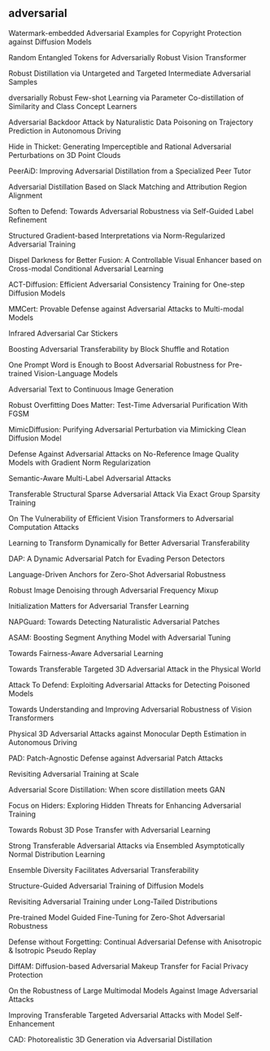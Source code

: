 ## adversarial

Watermark-embedded Adversarial Examples for Copyright Protection against Diffusion Models

Random Entangled Tokens for Adversarially Robust Vision Transformer

Robust Distillation via Untargeted and Targeted Intermediate Adversarial Samples

dversarially Robust Few-shot Learning via Parameter Co-distillation of Similarity and Class Concept Learners

Adversarial Backdoor Attack by Naturalistic Data Poisoning on Trajectory Prediction in Autonomous Driving

Hide in Thicket: Generating Imperceptible and Rational Adversarial Perturbations on 3D Point Clouds

PeerAiD: Improving Adversarial Distillation from a Specialized Peer Tutor

Adversarial Distillation Based on Slack Matching and Attribution Region Alignment

Soften to Defend: Towards Adversarial Robustness via Self-Guided Label Refinement

Structured Gradient-based Interpretations via Norm-Regularized Adversarial Training

Dispel Darkness for Better Fusion: A Controllable Visual Enhancer based on Cross-modal Conditional Adversarial Learning

ACT-Diffusion: Efficient Adversarial Consistency Training for One-step Diffusion Models

MMCert: Provable Defense against Adversarial Attacks to Multi-modal Models

Infrared Adversarial Car Stickers

Boosting Adversarial Transferability by Block Shuffle and Rotation


One Prompt Word is Enough to Boost Adversarial Robustness for Pre-trained Vision-Language Models

Adversarial Text to Continuous Image Generation

Robust Overfitting Does Matter: Test-Time Adversarial Purification With FGSM

MimicDiffusion: Purifying Adversarial Perturbation via Mimicking Clean Diffusion Model

Defense Against Adversarial Attacks on No-Reference Image Quality Models with Gradient Norm Regularization

Semantic-Aware Multi-Label Adversarial Attacks


Transferable Structural Sparse Adversarial Attack Via Exact Group Sparsity Training

On The Vulnerability of Efficient Vision Transformers to Adversarial Computation Attacks

Learning to Transform Dynamically for Better Adversarial Transferability

DAP: A Dynamic Adversarial Patch for Evading Person Detectors

Language-Driven Anchors for Zero-Shot Adversarial Robustness

Robust Image Denoising through Adversarial Frequency Mixup

Initialization Matters for Adversarial Transfer Learning

NAPGuard: Towards Detecting Naturalistic Adversarial Patches

ASAM: Boosting Segment Anything Model with Adversarial Tuning

Towards Fairness-Aware Adversarial Learning


Towards Transferable Targeted 3D Adversarial Attack in the Physical World


Attack To Defend: Exploiting Adversarial Attacks for Detecting Poisoned Models


Towards Understanding and Improving Adversarial Robustness of Vision Transformers

Physical 3D Adversarial Attacks against Monocular Depth Estimation in Autonomous Driving

PAD: Patch-Agnostic Defense against Adversarial Patch Attacks

Revisiting Adversarial Training at Scale

Adversarial Score Distillation: When score distillation meets GAN

Focus on Hiders: Exploring Hidden Threats for Enhancing Adversarial Training

Towards Robust 3D Pose Transfer with Adversarial Learning

Strong Transferable Adversarial Attacks via Ensembled Asymptotically Normal Distribution Learning

Ensemble Diversity Facilitates Adversarial Transferability

Structure-Guided Adversarial Training of Diffusion Models

Revisiting Adversarial Training under Long-Tailed Distributions

Pre-trained Model Guided Fine-Tuning for Zero-Shot Adversarial Robustness


Defense without Forgetting: Continual Adversarial Defense with Anisotropic & Isotropic Pseudo Replay

DiffAM: Diffusion-based Adversarial Makeup Transfer for Facial Privacy Protection

On the Robustness of Large Multimodal Models Against Image Adversarial Attacks

Improving Transferable Targeted Adversarial Attacks with Model Self-Enhancement

CAD: Photorealistic 3D Generation via Adversarial Distillation










